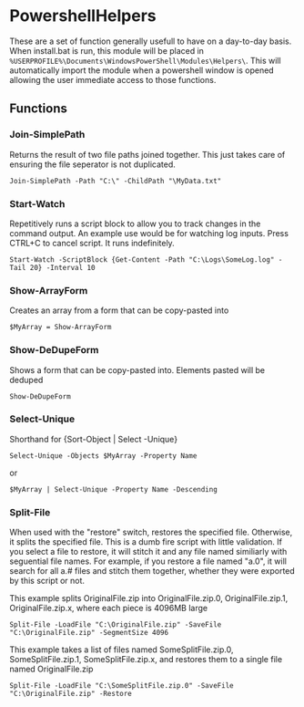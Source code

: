 # PowershellHelpers
These are a set of function generally usefull to have  on a day-to-day basis. When install.bat is run, this module will be placed in ``` %USERPROFILE%\Documents\WindowsPowerShell\Modules\Helpers\ ```. This will automatically import the module when a powershell window is opened allowing the user immediate access to those functions.

## Functions
### Join-SimplePath
Returns the result of two file paths joined together. This just takes care of ensuring the file seperator is not duplicated.

```
Join-SimplePath -Path "C:\" -ChildPath "\MyData.txt"
```

### Start-Watch
Repetitively runs a script block to allow you to track changes in the command output. An example use would be for watching log inputs. Press CTRL+C to cancel script. It runs indefinitely.
  
```
Start-Watch -ScriptBlock {Get-Content -Path "C:\Logs\SomeLog.log" -Tail 20} -Interval 10
```

### Show-ArrayForm
Creates an array from a form that can be copy-pasted into

```
$MyArray = Show-ArrayForm
```

### Show-DeDupeForm
Shows a form that can be copy-pasted into. Elements pasted will be deduped

```
Show-DeDupeForm
```

### Select-Unique 
Shorthand for {Sort-Object | Select -Unique}

```
Select-Unique -Objects $MyArray -Property Name
```
or
```
$MyArray | Select-Unique -Property Name -Descending
```

### Split-File
When used with the "restore" switch, restores the specified file. Otherwise, it splits the specified file. This is a dumb fire script with little validation. If you select a file to restore, it will stitch it and any file named similiarly with seguential file names. For example, if you restore a file named "a.0", it will search for all a.# files and stitch them together, whether they were exported by this script or not.

This example splits OriginalFile.zip into OriginalFile.zip.0, OriginalFile.zip.1, OriginalFile.zip.x, where each piece is 4096MB large	
```
Split-File -LoadFile "C:\OriginalFile.zip" -SaveFile "C:\OriginalFile.zip" -SegmentSize 4096
```
This example takes a list of files named SomeSplitFile.zip.0, SomeSplitFile.zip.1, SomeSplitFile.zip.x, and restores them to a single file named OriginalFile.zip
```
Split-File -LoadFile "C:\SomeSplitFile.zip.0" -SaveFile "C:\OriginalFile.zip" -Restore
```
